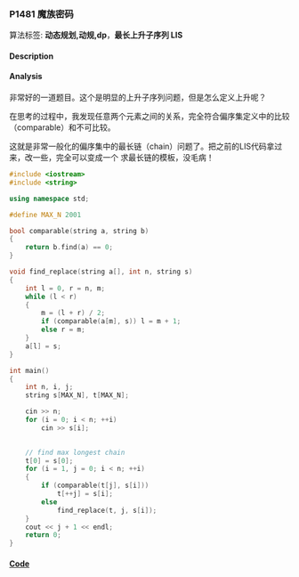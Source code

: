 ### P1481 魔族密码

算法标签: **动态规划,动规,dp**，**最长上升子序列 LIS**

#### Description

#### Analysis

非常好的一道题目。这个是明显的上升子序列问题，但是怎么定义上升呢？

在思考的过程中，我发现任意两个元素之间的关系，完全符合偏序集定义中的比较（comparable）和不可比较。

这就是非常一般化的偏序集中的最长链（chain）问题了。把之前的LIS代码拿过来，改一些，完全可以变成一个 求最长链的模板，没毛病！

```cpp
#include <iostream>
#include <string>

using namespace std;

#define MAX_N 2001

bool comparable(string a, string b)
{
    return b.find(a) == 0;
}

void find_replace(string a[], int n, string s)
{
    int l = 0, r = n, m;
    while (l < r)
    {
        m = (l + r) / 2;
        if (comparable(a[m], s)) l = m + 1;
        else r = m;
    }
    a[l] = s;
}

int main()
{
    int n, i, j;
    string s[MAX_N], t[MAX_N];

    cin >> n;
    for (i = 0; i < n; ++i)
        cin >> s[i];
    

    // find max longest chain
    t[0] = s[0];
    for (i = 1, j = 0; i < n; ++i)
    {
        if (comparable(t[j], s[i]))
            t[++j] = s[i];
        else
            find_replace(t, j, s[i]);
    }
    cout << j + 1 << endl;
    return 0;
}
```

#### [Code](../cpp/p1481.cpp) 

